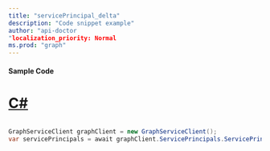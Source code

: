 ```yaml
---
title: "servicePrincipal_delta"
description: "Code snippet example" 
author: "api-doctor
"localization_priority: Normal
ms.prod: "graph"
--- 
```

#### Sample Code
# [C#](#tab/Csharp)

```C#

GraphServiceClient graphClient = new GraphServiceClient();
var servicePrincipals = await graphClient.ServicePrincipals.ServicePrincipals.Request().GetAsync();

```